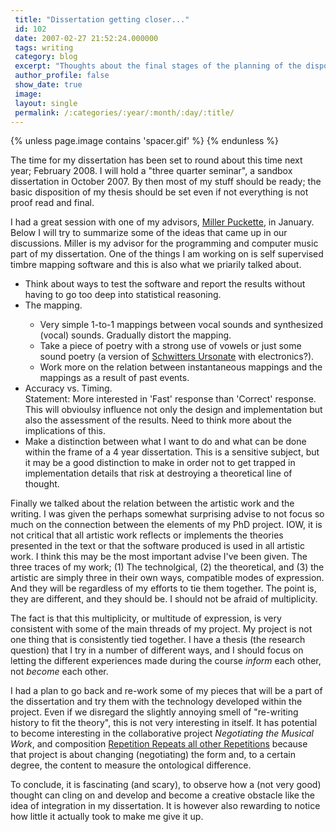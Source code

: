 ```yaml
---
 title: "Dissertation getting closer..."
 id: 102
 date: 2007-02-27 21:52:24.000000
 tags: writing
 category: blog
 excerpt: "Thoughts about the final stages of the planning of the disposition of my PhD project, Interactive Systems in Improvisation and Composition...."
 author_profile: false
 show_date: true
 image: 
 layout: single
 permalink: /:categories/:year/:month/:day/:title/
---
```

{% unless page.image contains 'spacer.gif' %}
{% endunless %}

The time for my dissertation has been set to round about this time next year; February 2008. I will hold a "three quarter seminar", a sandbox dissertation in October 2007. By then most of my stuff should be ready; the basic disposition of my thesis should be set even if not everything is not proof read and final.



I had a great session with one of my advisors, <a href="http://www-crca.ucsd.edu/~msp/">Miller Puckette</a>, in January. Below I will try to summarize some of the ideas that came up in our discussions. Miller is my advisor for the programming and computer music part of my dissertation. One of the things I am working on is self supervised timbre mapping software and this is also what we priarily talked about.

<ul>
<li>
Think about ways to test the software and report the results without having to go too deep into statistical reasoning.
</li>
<li>
The mapping.
</li>
<ul>
<li>
Very simple 1-to-1 mappings between vocal sounds and synthesized (vocal) sounds. Gradually distort the mapping.
</li>
<li>
Take a piece of poetry with a strong use of vowels or just some sound poetry (a version of <a href="http://upload.wikimedia.org/wikipedia/en/5/52/Schwitters_Ursonate.ogg">Schwitters Ursonate</a> with electronics?).
</li>
<li>
Work more on the relation between instantaneous mappings and the mappings as a result of past events.
</li>
</ul>
<li>
Accuracy vs. Timing.<br/>
Statement: More interested in 'Fast' response than 'Correct' response.  This will obvioulsy influence not only the design and implementation but also the assessment of the results. Need to think more about the implications of this.
</li>
<li>
Make a distinction between what I want to do and what can be done within the frame of a 4 year dissertation. This is a sensitive subject, but it may be a good distinction to make in order not to get trapped in implementation details that risk at destroying a theoretical line of thought.
</li>
</ul>
Finally we talked about the relation between the artistic work and the writing. I was given the perhaps somewhat surprising advise to not focus so much on the connection between the elements of my PhD project. IOW, it is not critical that all artistic work reflects or implements the theories presented in the text or that the software produced is used in all artistic work. I think this may be the most important advise I've been given. The three traces of my work; (1) The technolgical, (2) the theoretical, and (3) the artistic are simply three in their own ways, compatible modes of expression. And they will be regardless of my efforts to tie them together. The point is, they are different, and they should be. I should not be afraid of multiplicity.



The fact is that this multiplicity, or multitude of expression, is very consistent with some of the main threads of my project. My project is not one thing that is consistently tied together. I have a thesis (the research question) that I try in a number of different ways, and I should focus on letting the different experiences made during the course <em>inform</em> each other, not <em>become</em> each other.



I had a plan to go back and re-work some of my pieces that will be a part of the dissertation and try them with the technology developed within the project. Even if we disregard the slightly annoying smell of "re-writing history to fit the theory", this is not very interesting in itself. It has potential to become interesting in the collaborative project <em>Negotiating the Musical Work</em>, and composition <a href="http://www.henrikfrisk.com/index.jsp?metaId=music&id=comp&field=id&query=8&show=1#8">Repetition Repeats all other Repetitions</a> because that project is about changing (negotiating) the form and, to a certain degree, the content to measure the ontological difference.



To conclude, it is fascinating (and scary), to observe how a (not very good) thought can cling on and develop and become a creative obstacle like the idea of integration in my dissertation. It is however also rewarding to notice how little it actually took to make me give it up. 
